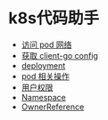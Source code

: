 # k8s代码助手

* <a href="md/curl_pod.md" target="_blank"> 访问 pod 网络 </a>
* <a href="md/get_client_config.md" target="_blank"> 获取 client-go config </a>
* <a href="md/deployment.md" target="_blank"> deployment </a>
* <a href="md/pod.md" target="_blank"> pod 相关操作 </a>
* <a href="md/role.md" target="_blank"> 用户权限 </a>
* <a href="md/namespace.md" target="_blank"> Namespace </a>
* <a href="md/ownerReference.md" target="_blank"> OwnerReference </a>

